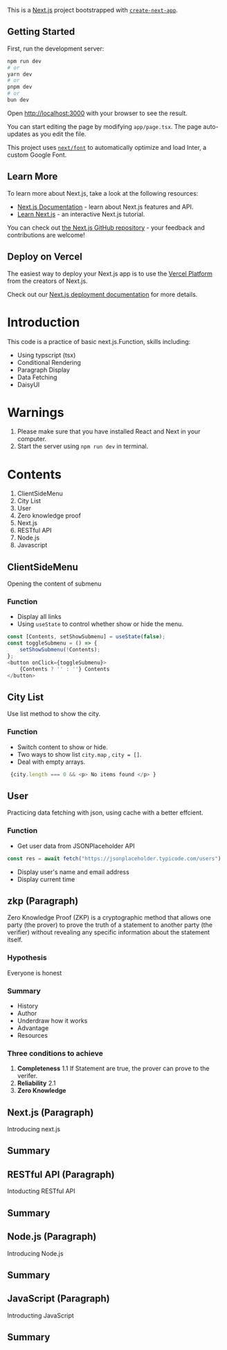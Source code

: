 This is a [Next.js](https://nextjs.org/) project bootstrapped with [`create-next-app`](https://github.com/vercel/next.js/tree/canary/packages/create-next-app).

## Getting Started

First, run the development server:

```bash
npm run dev
# or
yarn dev
# or
pnpm dev
# or
bun dev
```

Open [http://localhost:3000](http://localhost:3000) with your browser to see the result.

You can start editing the page by modifying `app/page.tsx`. The page auto-updates as you edit the file.

This project uses [`next/font`](https://nextjs.org/docs/basic-features/font-optimization) to automatically optimize and load Inter, a custom Google Font.

## Learn More

To learn more about Next.js, take a look at the following resources:

- [Next.js Documentation](https://nextjs.org/docs) - learn about Next.js features and API.
- [Learn Next.js](https://nextjs.org/learn) - an interactive Next.js tutorial.

You can check out [the Next.js GitHub repository](https://github.com/vercel/next.js/) - your feedback and contributions are welcome!

## Deploy on Vercel

The easiest way to deploy your Next.js app is to use the [Vercel Platform](https://vercel.com/new?utm_medium=default-template&filter=next.js&utm_source=create-next-app&utm_campaign=create-next-app-readme) from the creators of Next.js.

Check out our [Next.js deployment documentation](https://nextjs.org/docs/deployment) for more details.


# Introduction
This code is a practice of basic next.js.Function, skills including:
- Using typscript (tsx)
- Conditional Rendering 
- Paragraph Display
- Data Fetching
- DaisyUI

# Warnings 
 1. Please make sure that you have installed React and Next in your computer.
 2. Start the server using `npm run dev` in terminal.

# Contents
 1. ClientSideMenu
 2. City List
 3. User
 4. Zero knowledge proof
 5. Next.js
 6. RESTful API
 7. Node.js
 8. Javascript

## ClientSideMenu
Opening the content of submenu
### Function
- Display all links
- Using `useState` to control whether show or hide the menu.
``` typescript
const [Contents, setShowSubmenu] = useState(false);
const toggleSubmenu = () => {
    setShowSubmenu(!Contents);
};
<button onClick={toggleSubmenu}>
    {Contents ? '' : ''} Contents
</button>
```

##  City List 
Use list method to show the city.
### Function
- Switch content to show or hide.
- Two ways to show list `city.map` , `city = []`.
- Deal with empty arrays.
``` typescript
 {city.length === 0 && <p> No items found </p> }
```

## User 
Practicing data fetching with json, using cache with a better effcient.
### Function
- Get user data from JSONPlaceholder API   
``` typescript
const res = await fetch("https://jsonplaceholder.typicode.com/users")
```
- Display user's name and email address
- Display current time

## zkp (Paragraph)
Zero Knowledge Proof (ZKP) is a cryptographic method that allows one party (the prover) to prove the truth of a statement to another party (the verifier) without revealing any specific information about the statement itself.
### Hypothesis
Everyone is honest
### Summary
- History
- Author
- Underdraw how it works
- Advantage
- Resources
### Three conditions to achieve
1. **Completeness**
    1.1 If Statement are true, the prover can prove to the verifer.
2. **Reliability**
    2.1
3. **Zero Knowledge**

## Next.js (Paragraph)
Introducing next.js
## Summary


## RESTful API (Paragraph)
Intoducting RESTful API
## Summary

## Node.js (Paragraph)
Introducing Node.js 
## Summary

## JavaScript (Paragraph)
Introducting JavaScript
## Summary
